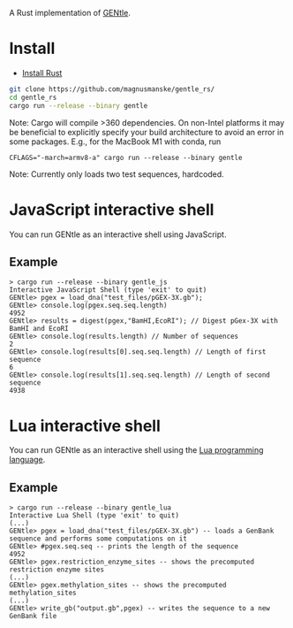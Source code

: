 A Rust implementation of [GENtle](https://github.com/GENtle-persons/gentle-m).

# Install
- [Install Rust](https://www.rust-lang.org/tools/install)
```bash
git clone https://github.com/magnusmanske/gentle_rs/
cd gentle_rs
cargo run --release --binary gentle
```
Note: Cargo will compile >360 dependencies.
On non-Intel platforms it may be beneficial to explicitly specify
your build architecture to avoid an error in some packages.
E.g., for the MacBook M1 with conda, run
```[bash]
CFLAGS="-march=armv8-a" cargo run --release --binary gentle
```
Note: Currently only loads two test sequences, hardcoded.

# JavaScript interactive shell
You can run GENtle as an interactive shell using JavaScript.

## Example
```
> cargo run --release --binary gentle_js
Interactive JavaScript Shell (type 'exit' to quit)
GENtle> pgex = load_dna("test_files/pGEX-3X.gb");
GENtle> console.log(pgex.seq.seq.length)
4952
GENtle> results = digest(pgex,"BamHI,EcoRI"); // Digest pGex-3X with BamHI and EcoRI
GENtle> console.log(results.length) // Number of sequences
2
GENtle> console.log(results[0].seq.seq.length) // Length of first sequence
6
GENtle> console.log(results[1].seq.seq.length) // Length of second sequence
4938
```

# Lua interactive shell
You can run GENtle as an interactive shell using the [Lua programming language](https://www.lua.org/).

## Example
```
> cargo run --release --binary gentle_lua
Interactive Lua Shell (type 'exit' to quit)
(...)
GENtle> pgex = load_dna("test_files/pGEX-3X.gb") -- loads a GenBank sequence and performs some computations on it
GENtle> #pgex.seq.seq -- prints the length of the sequence
4952
GENtle> pgex.restriction_enzyme_sites -- shows the precomputed restriction enzyme sites
(...)
GENtle> pgex.methylation_sites -- shows the precomputed methylation_sites
(...)
GENtle> write_gb("output.gb",pgex) -- writes the sequence to a new GenBank file
```
